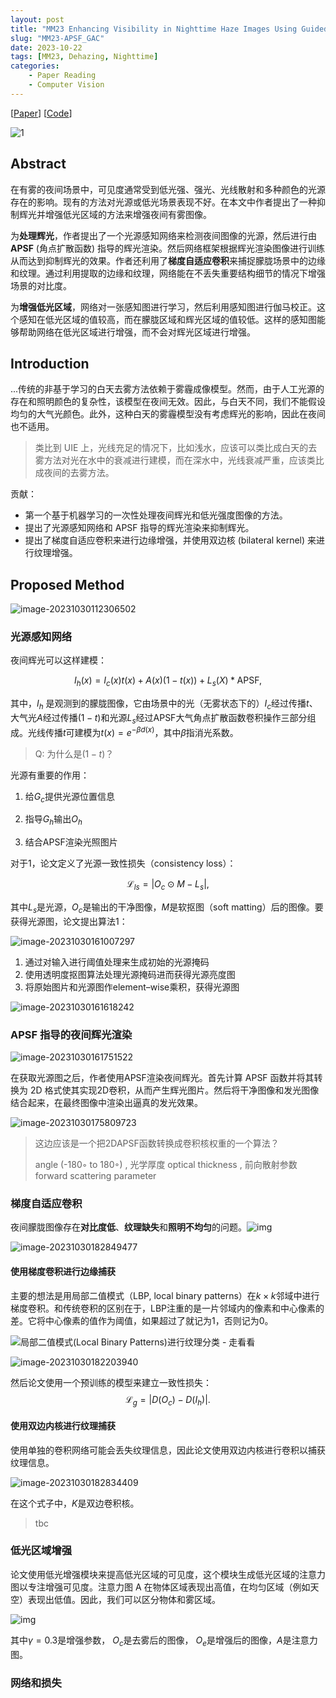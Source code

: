```yaml
---
layout: post
title: "MM23 Enhancing Visibility in Nighttime Haze Images Using Guided APSF and Gradient Adaptive Convolution"
slug: "MM23-APSF_GAC"
date: 2023-10-22
tags: [MM23, Dehazing, Nighttime]
categories:
    - Paper Reading
    - Computer Vision
---
```


[[Paper](https://arxiv.org/abs/2308.01738)] [[Code](https://github.com/jinyeying/nighttime_dehaze)]

![1](https://raw.githubusercontent.com/hongjr03/img/main/1.png)

## Abstract

在有雾的夜间场景中，可见度通常受到低光强、强光、光线散射和多种颜色的光源存在的影响。现有的方法对光源或低光场景表现不好。在本文中作者提出了一种抑制辉光并增强低光区域的方法来增强夜间有雾图像。

为**处理辉光**，作者提出了一个光源感知网络来检测夜间图像的光源，然后进行由 **APSF** (角点扩散函数) 指导的辉光渲染。然后网络框架根据辉光渲染图像进行训练从而达到抑制辉光的效果。作者还利用了**梯度自适应卷积**来捕捉朦胧场景中的边缘和纹理。通过利用提取的边缘和纹理，网络能在不丢失重要结构细节的情况下增强场景的对比度。

为**增强低光区域**，网络对一张感知图进行学习，然后利用感知图进行伽马校正。这个感知在低光区域的值较高，而在朦胧区域和辉光区域的值较低。这样的感知图能够帮助网络在低光区域进行增强，而不会对辉光区域进行增强。

## Introduction

...传统的非基于学习的白天去雾方法依赖于雾霾成像模型。然而，由于人工光源的存在和照明颜色的复杂性，该模型在夜间无效。因此，与白天不同，我们不能假设均匀的大气光颜色。此外，这种白天的雾霾模型没有考虑辉光的影响，因此在夜间也不适用。

> 类比到 UIE 上，光线充足的情况下，比如浅水，应该可以类比成白天的去雾方法对光在水中的衰减进行建模，而在深水中，光线衰减严重，应该类比成夜间的去雾方法。

贡献：

- 第一个基于机器学习的一次性处理夜间辉光和低光强度图像的方法。
- 提出了光源感知网络和 APSF 指导的辉光渲染来抑制辉光。
- 提出了梯度自适应卷积来进行边缘增强，并使用双边核 (bilateral kernel) 来进行纹理增强。

## Proposed Method

![image-20231030112306502](https://raw.githubusercontent.com/hongjr03/img/main/image-20231030112306502.png)

### 光源感知网络

夜间辉光可以这样建模：

$$
I_h(x) = I_c(x)t(x) + A(x)(1-t(x)) + L_s(X)*\text{APSF},
$$

其中，$I_h$ 是观测到的朦胧图像，它由场景中的光（无雾状态下的）$I_c$经过传播$t$、大气光$A$经过传播$(1-t)$和光源$L_s$经过$\text{APSF}$大气角点扩散函数卷积操作三部分组成。光线传播$t$可建模为$t(x) = e^{-\beta d(x)}$，其中$\beta$指消光系数。

> Q: 为什么是$(1-t)$？

光源有重要的作用：

1. 给$G_c$提供光源位置信息

2. 指导$G_h$输出$O_h$

3. 结合$\text{APSF}$渲染光照图片

对于1，论文定义了光源一致性损失（consistency loss）：

$$
\mathcal{L}_{ls}=\left|O_c \odot M - L_s\right|,
$$

其中$L_s$是光源，$O_c$是输出的干净图像，$M$是软抠图（soft matting）后的图像。要获得光源图，论文提出算法1：

![image-20231030161007297](https://raw.githubusercontent.com/hongjr03/img/main/image-20231030161007297.png)

1. 通过对输入进行阈值处理来生成初始的光源掩码
2. 使用透明度抠图算法处理光源掩码进而获得光源亮度图
3. 将原始图片和光源图作element–wise乘积，获得光源图

![image-20231030161618242](https://raw.githubusercontent.com/hongjr03/img/main/image-20231030161618242.png)

### APSF 指导的夜间辉光渲染

![image-20231030161751522](https://raw.githubusercontent.com/hongjr03/img/main/image-20231030161751522.png)

在获取光源图之后，作者使用APSF渲染夜间辉光。首先计算 APSF 函数并将其转换为 2D 格式使其实现2D卷积，从而产生辉光图片。然后将干净图像和发光图像结合起来，在最终图像中渲染出逼真的发光效果。

![image-20231030175809723](https://raw.githubusercontent.com/hongjr03/img/main/image-20231030175809723.png)

> 这边应该是一个把2DAPSF函数转换成卷积核权重的一个算法？
>
> angle (-180◦ to 180◦) , 光学厚度 optical thickness , 前向散射参数 forward scattering parameter

### 梯度自适应卷积

夜间朦胧图像存在**对比度低**、**纹理缺失**和**照明不均匀**的问题。![img](https://raw.githubusercontent.com/hongjr03/img/main/v2-53ce3efea1f418c56566c6a9f58e4b51_1440w.webp)

![image-20231030182849477](https://raw.githubusercontent.com/hongjr03/img/main/image-20231030182849477.png)

#### 使用梯度卷积进行边缘捕获

主要的想法是用局部二值模式（LBP, local binary patterns）在$k \times k$邻域中进行梯度卷积。和传统卷积的区别在于，LBP注重的是一片邻域内的像素和中心像素的差。它将中心像素的值作为阈值，如果超过了就记为$1$，否则记为$0$。

![局部二值模式(Local Binary Patterns)进行纹理分类 - 走看看](https://raw.githubusercontent.com/hongjr03/img/main/OIP.bbwAQ0tsPfLCH62YbYBQgQHaEJ)

![image-20231030182203940](https://raw.githubusercontent.com/hongjr03/img/main/image-20231030182203940.png)

然后论文使用一个预训练的模型来建立一致性损失：
$$
\mathcal{L}_g=\left|D(O_c)-D(I_h)\right|.
$$

#### 使用双边内核进行纹理捕获

使用单独的卷积网络可能会丢失纹理信息，因此论文使用双边内核进行卷积以捕获纹理信息。

![image-20231030182834409](https://raw.githubusercontent.com/hongjr03/img/main/image-20231030182834409.png)

在这个式子中，$K$是双边卷积核。

> tbc

### 低光区域增强

论文使用低光增强模块来提高低光区域的可见度，这个模块生成低光区域的注意力图以专注增强可见度。注意力图 A 在物体区域表现出高值，在均匀区域（例如天空）表现出低值。因此，我们可以区分物体和雾区域。

![img](https://raw.githubusercontent.com/hongjr03/img/main/v2-0d6ad415ffacfd3af9bd43ac9adf5412_1440w.webp)

其中$\gamma=0.3$是增强参数， $O_c$是去雾后的图像， $O_e$是增强后的图像，$A$是注意力图。

### 网络和损失
